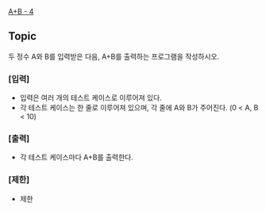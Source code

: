 [A+B - 4](https://www.acmicpc.net/problem/10951)

## Topic
두 정수 A와 B를 입력받은 다음, A+B를 출력하는 프로그램을 작성하시오.<br>


### [입력]
- 입력은 여러 개의 테스트 케이스로 이루어져 있다.
- 각 테스트 케이스는 한 줄로 이루어져 있으며, 각 줄에 A와 B가 주어진다. (0 < A, B < 10)


### [출력]
- 각 테스트 케이스마다 A+B를 출력한다.


### [제한]
- 제한